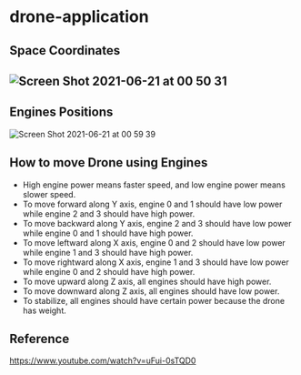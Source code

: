 # drone-application
## Space Coordinates
## ![Screen Shot 2021-06-21 at 00 50 31](https://user-images.githubusercontent.com/2754653/122709420-397fc180-d22c-11eb-8c69-1504a59396dd.png)

## Engines Positions
![Screen Shot 2021-06-21 at 00 59 39](https://user-images.githubusercontent.com/2754653/122709496-6338e880-d22c-11eb-8f41-4a4b516b4ee4.png)

## How to move Drone using Engines
- High engine power means faster speed, and low engine power means slower speed.
- To move forward along Y axis, engine 0 and 1 should have low power while engine 2 and 3 should have high power.
- To move backward along Y axis, engine 2 and 3 should have low power while engine 0 and 1 should have high power.
- To move leftward along X axis, engine 0 and 2 should have low power while engine 1 and 3 should have high power.
- To move rightward along X axis, engine 1 and 3 should have low power while engine 0 and 2 should have high power.
- To move upward along Z axis, all engines should have high power.
- To move downward along Z axis, all engines should have low power.
- To stabilize, all engines should have certain power because the drone has weight.

## Reference
https://www.youtube.com/watch?v=uFui-0sTQD0
